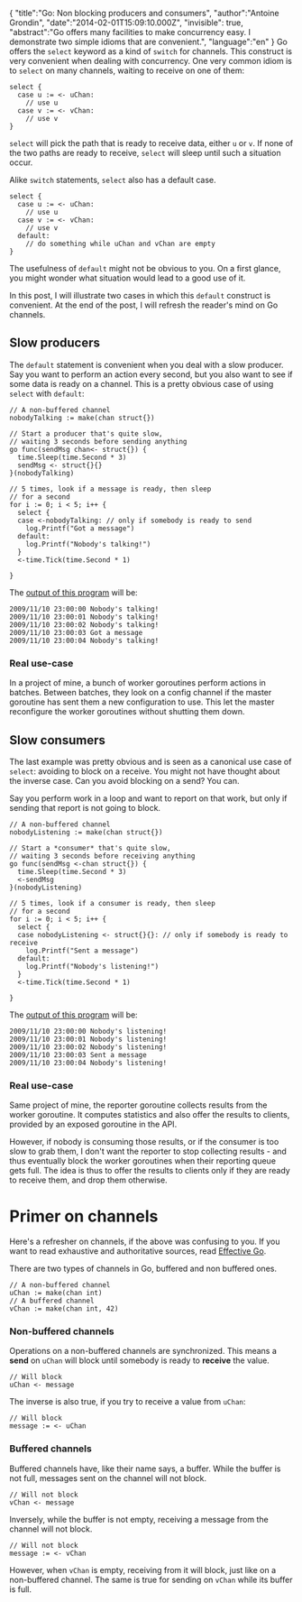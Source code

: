{
    "title":"Go: Non blocking producers and consumers",
    "author":"Antoine Grondin",
    "date":"2014-02-01T15:09:10.000Z",
    "invisible": true,
    "abstract":"Go offers many facilities to make concurrency easy. I demonstrate two simple idioms that are convenient.",
    "language":"en"
}
Go offers the `select` keyword as a kind of `switch` for channels. This
construct is very convenient when dealing with concurrency.  One very
common idiom is to `select` on many channels, waiting to receive on one
 of them:

```
select {
  case u := <- uChan:
    // use u
  case v := <- vChan:
    // use v
}
```

`select` will pick the path that is ready to receive data, either `u` or
`v`.  If none of the two paths are ready to receive, `select` will sleep
until such a situation occur.

Alike `switch` statements, `select` also has a default case.

```
select {
  case u := <- uChan:
    // use u
  case v := <- vChan:
    // use v
  default:
    // do something while uChan and vChan are empty
}
```

The usefulness of `default` might not be obvious to you.  On a first glance,
you might wonder what situation would lead to a good use of it.

In this post, I will illustrate two cases in which this `default` construct is
convenient.  At the end of the post, I will refresh the reader's mind on
Go channels.

## Slow producers

The `default` statement is convenient when you deal with a slow producer.
Say you want to perform an action every second, but you also want to see if
some data is ready on a channel.  This is a pretty obvious case of using
`select` with `default`:

```
// A non-buffered channel
nobodyTalking := make(chan struct{})

// Start a producer that's quite slow,
// waiting 3 seconds before sending anything
go func(sendMsg chan<- struct{}) {
  time.Sleep(time.Second * 3)
  sendMsg <- struct{}{}
}(nobodyTalking)

// 5 times, look if a message is ready, then sleep
// for a second
for i := 0; i < 5; i++ {
  select {
  case <-nobodyTalking: // only if somebody is ready to send
    log.Printf("Got a message")
  default:
    log.Printf("Nobody's talking!")
  }
  <-time.Tick(time.Second * 1)

}
```
The [output of this program](http://play.golang.org/p/KemjPa-fDz) will be:

```
2009/11/10 23:00:00 Nobody's talking!
2009/11/10 23:00:01 Nobody's talking!
2009/11/10 23:00:02 Nobody's talking!
2009/11/10 23:00:03 Got a message
2009/11/10 23:00:04 Nobody's talking!
```

### Real use-case

In a project of mine, a bunch of worker goroutines perform actions in batches.
Between batches, they look on a config channel if the master goroutine has sent
them a new configuration to use.  This let the master reconfigure the worker
goroutines without shutting them down.

## Slow consumers

The last example was pretty obvious and is seen as a canonical use case
of `select`: avoiding to block on a receive.  You might not have thought
about the inverse case.  Can you avoid blocking on a send? You can.

Say you perform work in a loop and want to report on that work, but only
if sending that report is not going to block.

```
// A non-buffered channel
nobodyListening := make(chan struct{})

// Start a *consumer* that's quite slow,
// waiting 3 seconds before receiving anything
go func(sendMsg <-chan struct{}) {
  time.Sleep(time.Second * 3)
  <-sendMsg
}(nobodyListening)

// 5 times, look if a consumer is ready, then sleep
// for a second
for i := 0; i < 5; i++ {
  select {
  case nobodyListening <- struct{}{}: // only if somebody is ready to receive
    log.Printf("Sent a message")
  default:
    log.Printf("Nobody's listening!")
  }
  <-time.Tick(time.Second * 1)

}
```
The [output of this program](http://play.golang.org/p/-U91BOUdih) will be:

```
2009/11/10 23:00:00 Nobody's listening!
2009/11/10 23:00:01 Nobody's listening!
2009/11/10 23:00:02 Nobody's listening!
2009/11/10 23:00:03 Sent a message
2009/11/10 23:00:04 Nobody's listening!
```

### Real use-case

Same project of mine, the reporter goroutine collects results from the worker
goroutine.  It computes statistics and also offer the results to clients,
provided by an exposed goroutine in the API.

However, if nobody is consuming
those results, or if the consumer is too slow to grab them, I don't want
the reporter to stop collecting results - and thus eventually block the
worker goroutines when their reporting queue gets full.  The idea is thus
to offer the results to clients only if they are ready to receive them, and
drop them otherwise.

# Primer on channels

Here's a refresher on channels, if the above was confusing to you. If you
want to read exhaustive and authoritative sources, read [Effective Go](http://golang.org/doc/effective_go.html#concurrency).

There are two types of channels in Go, buffered and non buffered ones.

```
// A non-buffered channel
uChan := make(chan int)
// A buffered channel
vChan := make(chan int, 42)
```

### Non-buffered channels

Operations on a non-buffered channels are synchronized.  This means a
__send__ on `uChan` will block until somebody is ready to __receive__ the
value.

```
// Will block
uChan <- message
```

The inverse is also true, if you try to receive a value from `uChan`:

```
// Will block
message := <- uChan
```

### Buffered channels

Buffered channels have, like their name says, a buffer.  While the buffer
is not full, messages sent on the channel will not block.

```
// Will not block
vChan <- message
```

Inversely, while the buffer is not empty, receiving a message from the
channel will not block.

```
// Will not block
message := <- vChan
```

However, when `vChan` is empty, receiving from it will block, just like on
a non-buffered channel.  The same is true for sending on `vChan` while its buffer
is full.
